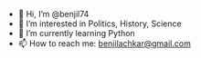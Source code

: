 - 👋 Hi, I’m @benjil74
- 👀 I’m interested in Politics, History, Science
- 🌱 I’m currently learning Python 
- 📫 How to reach me: benjilachkar@gmail.com

<!---
benjil74/benjil74 is a ✨ special ✨ repository because its `README.md` (this file) appears on your GitHub profile.
You can click the Preview link to take a look at your changes.
--->
